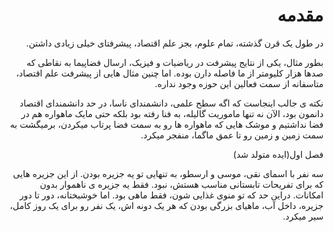 [comment]: https://textbin.net/b7auhjbeon
# <div dir="rtl">مقدمه</div>
<div dir="rtl">
در طول یک قرن گذشته، تمام علوم، بجز علم اقتصاد، پیشرفتای خیلی زیادی داشتن.

بطور مثال، یکی از نتایج پیشرفت در ریاضیات و فیزیک، ارسال فضاپیما به نقاطی که صدها هزار کلیومتر از ما فاصله دارن بوده. اما چنین مثال هایی از پیشرفت علم اقتصاد، متاسفانه از سمت فعالین این حوزه وجود نداره. 

نکته ی جالب اینجاست که اگه سطح علمی، دانشمندای ناسا، در حد دانشمندای اقتصاد دانمون بود، الآن نه تنها ماموریت گالیله، به فنا رفته بود بلکه حتی مایک ماهواره هم در فضا نداشتیم و موشک هایی که ماهواره ها رو به سمت فضا پرتاب میکردن، برمیگشت به سمت زمین و زمین رو تا عمق ماگما، منفجر میکرد.

فصل اول(ایده متولد شد)


سه نفر با اسمای نقی، موسی و ارسطو، به تنهایی تو یه جزیره بودن. از این جزیره هایی که برای تفریحات تابستانی مناسب هستش، نبود. فقط یه جزیره ی ناهموار بدون امکانات.
دراین حد که تو منوی غذایی شون، فقط ماهی بود.
اما خوشبختانه، دور تا دور جزیره، داخل آب، ماهیای بزرگی بودن که هر یک دونه اش، یک نفر رو برای یک روز کامل، سیر میکرد.





</div>